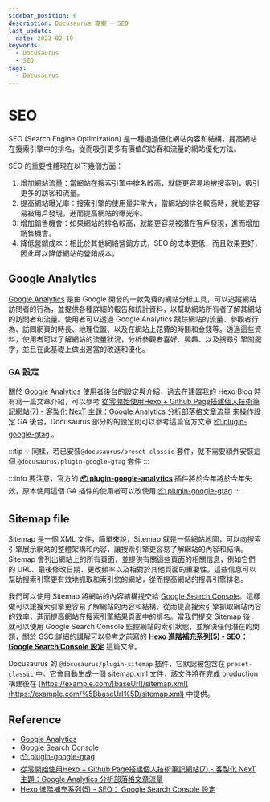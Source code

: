 ```yaml
---
sidebar_position: 6
description: Docusaurus 專案 - SEO
last_update:
  date: 2023-02-19
keywords:
  - Docusaurus
  - SEO
tags:
  - Docusaurus
---
```


# SEO

SEO (Search Engine Optimization) 是一種通過優化網站內容和結構，提高網站在搜索引擎中的排名，從而吸引更多有價值的訪客和流量的網站優化方法。

SEO 的重要性體現在以下幾個方面：

1. 增加網站流量：當網站在搜索引擎中排名較高，就能更容易地被搜索到，吸引更多的訪客和流量。
2. 提高網站曝光率：搜索引擎的使用量非常大，當網站的排名較高時，就能更容易被用戶發現，進而提高網站的曝光率。
3. 增加銷售機會：如果網站的排名較高，就能更容易被潛在客戶發現，進而增加銷售機會。
4. 降低營銷成本：相比於其他網絡營銷方式，SEO 的成本更低，而且效果更好，因此可以降低網站的營銷成本。

## Google Analytics

[Google Analytics](https://analytics.google.com/analytics/web/provision/#/provision) 是由 Google 開發的一款免費的網站分析工具，可以追蹤網站訪問者的行為，並提供各種詳細的報告和統計資料，以幫助網站所有者了解其網站的訪問者和流量。使用者可以透過 Google Analytics 跟踪網站的流量、參觀者行為、訪問網頁的時長、地理位置、以及在網站上花費的時間和金錢等。透過這些資料，使用者可以了解網站的流量狀況，分析參觀者喜好、興趣、以及搜尋引擎關鍵字，並且在此基礎上做出適當的改進和優化。

### GA 設定

關於 [Google Analytics](https://analytics.google.com/analytics/web/provision/#/provision) 使用者後台的設定與介紹，過去在建置我的 Hexo Blog 時有寫一篇文章介紹，可以參考 [從零開始使用Hexo + Github Page搭建個人技術筆記網站(7) - 客製化 NexT 主題：Google Analytics 分析部落格文章流量](https://blog.boshkuo.com/hexo-from-scratch-7/) 來操作設定 GA 後台，Docusaurus 部分的的設定則可以參考這篇官方文章 [📦 plugin-google-gtag](https://docusaurus.io/docs/api/plugins/@docusaurus/plugin-google-gtag) 。

:::tip
💡 同樣，若已安裝`@docusaurus/preset-classic` 套件，就不需要額外安裝這個 `@docusaurus/plugin-google-gtag` 套件
:::

:::info
要注意，官方的 **[📦 plugin-google-analytics](https://docusaurus.io/docs/api/plugins/@docusaurus/plugin-google-analytics)** 插件將於今年將於今年失效，原本使用這個 GA 插件的使用者可以改使用 [📦 plugin-google-gtag](https://docusaurus.io/docs/api/plugins/@docusaurus/plugin-google-gtag)
:::

## Sitemap file

Sitemap 是一個 XML 文件，簡單來說，Sitemap 就是一個網站地圖，可以向搜索引擎展示網站的整體架構和內容，讓搜索引擎更容易了解網站的內容和結構。Sitemap 會列出網站上的所有頁面，並提供有關這些頁面的相關信息，例如它們的 URL、最後修改日期、更改頻率以及相對於其他頁面的重要性。這些信息可以幫助搜索引擎更有效地抓取和索引您的網站，從而提高網站的搜尋引擎排名。

我們可以使用 Sitemap 將網站的內容結構提交給 [Google Search Console](https://search.google.com/search-console/about)。這樣做可以讓搜索引擎更容易了解網站的內容和結構，從而提高搜索引擎抓取網站內容的效率，進而提高網站在搜索引擎結果頁面中的排名。當我們提交 Sitemap 後，就可以使用 Google Search Console 監控網站的索引狀態，並解決任何潛在的問題，關於 GSC 詳細的講解可以參考之前寫的 **[Hexo 進階補充系列(5) - SEO： Google Search Console 設定](https://blog.boshkuo.com/hexo-advanced-supplementary-5/)** 這篇文章。

Docusaurus 的 `@docusaurus/plugin-sitemap` 插件，它默認被包含在 `preset-classic` 中。它會自動生成一個 sitemap.xml 文件，該文件將在完成  production 構建後在 [https://example.com/[baseUrl]/sitemap.xml](https://example.com/%5BbaseUrl%5D/sitemap.xml) 中提供。

## Reference

- [Google Analytics](https://analytics.google.com/analytics/web/provision/#/provision)
- [Google Search Console](https://search.google.com/search-console/about)
- [📦 plugin-google-gtag](https://docusaurus.io/docs/api/plugins/@docusaurus/plugin-google-gtag)
- [從零開始使用Hexo + Github Page搭建個人技術筆記網站(7) - 客製化 NexT 主題：Google Analytics 分析部落格文章流量](https://blog.boshkuo.com/hexo-from-scratch-7/)
- [Hexo 進階補充系列(5) - SEO： Google Search Console 設定](https://blog.boshkuo.com/hexo-advanced-supplementary-5/)